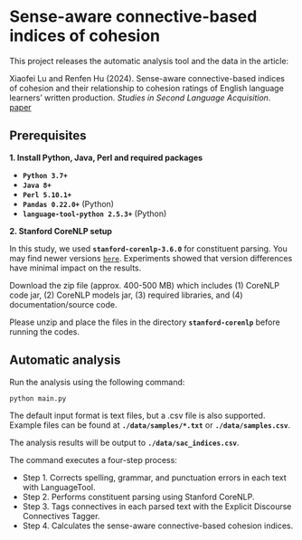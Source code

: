 # Sense-aware connective-based indices of cohesion

This project releases the automatic analysis tool and the data in the article:

Xiaofei Lu and Renfen Hu (2024). Sense-aware connective-based indices of cohesion and their relationship to cohesion ratings of English language learners’ written production. <em>Studies in Second Language Acquisition</em>. [paper](https://www.cambridge.org/core/journals/studies-in-second-language-acquisition/article/senseaware-connectivebased-indices-of-cohesion-and-their-relationship-to-cohesion-ratings-of-english-language-learners-written-production/387DD191318F187B12CB3120309C860F)

## Prerequisites

**1. Install Python, Java, Perl and required packages**

*   **`Python 3.7+`**
*   **`Java 8+`**
*   **`Perl 5.10.1+`**
*   **`Pandas 0.22.0+`** (Python)
*   **`language-tool-python 2.5.3+`** (Python)

**2. Stanford CoreNLP setup**

In this study, we used **`stanford-corenlp-3.6.0`** for constituent parsing. You may find newer versions [`here`](https://stanfordnlp.github.io/CoreNLP/download.html). Experiments showed that version differences have minimal impact on the results.

Download the zip file (approx. 400-500 MB) which includes (1) CoreNLP code jar, (2) CoreNLP models jar, (3) required libraries, and (4) documentation/source code.

Please unzip and place the files in the directory **`stanford-corenlp`** before running the codes.

## Automatic analysis 

Run the analysis using the following command:

```python
python main.py
```

The default input format is text files, but a .csv file is also supported. Example files can be found at **`./data/samples/*.txt`** or **`./data/samples.csv`**. 

The analysis results will be output to **`./data/sac_indices.csv`**.

The command executes a four-step process:

- Step 1. Corrects spelling, grammar, and punctuation errors in each text with LanguageTool.  
- Step 2. Performs constituent parsing using Stanford CoreNLP.  
- Step 3. Tags connectives in each parsed text with the Explicit Discourse Connectives Tagger.  
- Step 4. Calculates the sense-aware connective-based cohesion indices.  
